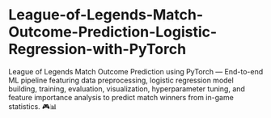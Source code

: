 # League-of-Legends-Match-Outcome-Prediction-Logistic-Regression-with-PyTorch
League of Legends Match Outcome Prediction using PyTorch — End-to-end ML pipeline featuring data preprocessing, logistic regression model building, training, evaluation, visualization, hyperparameter tuning, and feature importance analysis to predict match winners from in-game statistics. 🎮📊   
